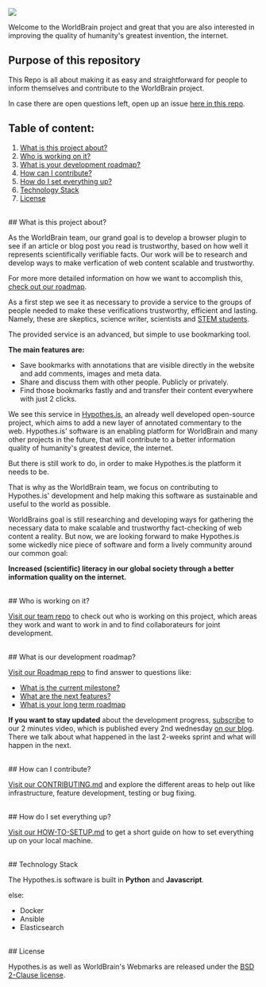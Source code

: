 
![](http://www.worldbrain.io/2016/wp-content/uploads/2016/03/Logo_Background_small.png)

Welcome to the WorldBrain project and great that you are also interested in improving the quality of humanity's greatest invention, the internet.

## Purpose of this repository

This Repo is all about making it as easy and straightforward for people to inform themselves and contribute to the WorldBrain project.

In case there are open questions left, open up an issue [here in this repo](https://github.com/WorldBrain/START-HERE/issues).

## Table of content:

 1. [What is this project about?](#what-is-this-project-about)
 2. [Who is working on it?](#who-is-working-on-it)
 5. [What is your development roadmap?](#what-is-our-development-roadmap)
 3. [How can I contribute?](#how-can-i-contribute)
 4. [How do I set everything up?](#how-do-i-set-everything-up)
 5. [Technology Stack](#technology-stack)
 5. [License](#license)


<br>
## What is this project about?

As the WorldBrain team, our grand goal is to develop a browser plugin to see if an article or blog post you read is trustworthy, based on how well it represents scientifically verifiable facts. 
Our work will be to research and develop ways to make verfication of web content scalable and trustworthy.

For more more detailed information on how we want to accomplish this, [check out our roadmap](). 

As a first step we see it as necessary to provide a service to the groups of people needed to make these verifications trustworthy, efficient and lasting.
Namely, these are skeptics, science writer, scientists and [STEM students](https://www.wikiwand.com/en/Science,_Technology,_Engineering,_and_Mathematics).

The provided service is an advanced, but simple to use bookmarking tool.

**The main features are:**
- Save bookmarks with annotations that are visible directly in the website and add comments, images and meta data.
- Share and discuss them with other people. Publicly or privately.
- Find those bookmarks fastly and and transfer their content everywhere with just 2 clicks.

We see this service in [Hypothes.is](http://www.hypothes.is), an already well developed open-source project, which aims to add a new layer of annotated commentary to the web.
Hypothes.is' software is an enabling platform for WorldBrain and many other projects in the future, that will contribute to a better information quality of humanity's greatest device, the internet. 

But there is still work to do, in order to make Hypothes.is the platform it needs to be.

That is why as the WorldBrain team, we focus on contributing to Hypothes.is' development and help making this software as sustainable and useful to the world as possible.

WorldBrains goal is still researching and developing ways for gathering the necessary data to make scalable and trustworthy fact-checking of web content a reality.
But now, we are looking forward to make Hypothes.is some wickedly nice piece of software and form a lively community around our common goal: 

**Increased (scientific) literacy in our global society through a better information quality on the internet.**



<br>
## Who is working on it?

[Visit our team repo](https://github.com/WorldBrain/TEAM) to check out who is working on this project, which areas they work and want to work in and to find collaborateurs for joint development.


<br>
## What is our development roadmap?

[Visit our Roadmap repo](https://github.com/WorldBrain/VISION-ROADMAP-FEATURES) to find answer to questions like: 
- [What is the current milestone?](https://github.com/WorldBrain/VISION-ROADMAP-FEATURES/blob/master/README.md#current-milestones)
- [What are the next features?](https://github.com/WorldBrain/VISION-ROADMAP-FEATURES/blob/master/README.md#upcoming-features)
- [What is your long term roadmap](https://github.com/WorldBrain/VISION-ROADMAP-FEATURES/blob/master/README.md#long-term-roadmap)

**If you want to stay updated** about the development progress, [subscribe](www.worldbrain.io/2016/blog/) to our 2 minutes video, which is published every 2nd wednesday [on our blog](www.worldbrain.io/2016/blog/).
There we talk about what happened in the last 2-weeks sprint and what will happen in the next.

<br>
## How can I contribute?

[Visit our CONTRIBUTING.md](https://github.com/WorldBrain/START-HERE/blob/master/CONTRIBUTING.md) and explore the different areas to help out like infrastructure, feature development, testing or bug fixing.


<br>
## How do I set everything up?

[Visit our HOW-TO-SETUP.md](https://github.com/WorldBrain/aa-START-HERE/blob/master/HOW-TO-SETUP.md) to get a short guide on how to set everything up on your local machine.


<br>
## Technology Stack

The Hypothes.is software is built in **Python** and **Javascript**.

else:
- Docker 
- Ansible
- Elasticsearch

<br>
## License

Hypothes.is as well as WorldBrain's Webmarks are released under the [BSD 2-Clause license](https://github.com/WorldBrain/START-HERE/blob/master/LICENSE).


